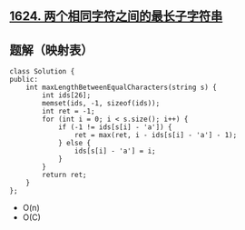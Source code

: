 ## [1624. 两个相同字符之间的最长子字符串](https://leetcode.cn/problems/largest-substring-between-two-equal-characters/description/)

## 题解（映射表）

```
class Solution {
public:
    int maxLengthBetweenEqualCharacters(string s) {
        int ids[26];
        memset(ids, -1, sizeof(ids));
        int ret = -1;
        for (int i = 0; i < s.size(); i++) {
            if (-1 != ids[s[i] - 'a']) {
                ret = max(ret, i - ids[s[i] - 'a'] - 1);
            } else {
                ids[s[i] - 'a'] = i;
            }
        }
        return ret;
    }
};
```

- O(n)
- O(C)
